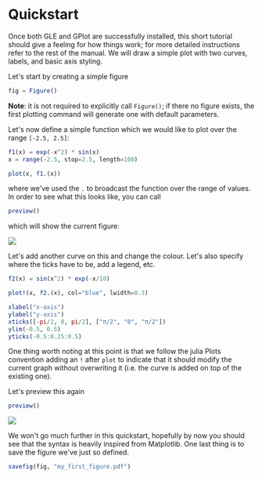 # Quickstart

Once both GLE and GPlot are successfully installed, this short tutorial should give a feeling for how things work; for more detailed instructions refer to the rest of the manual.
We will draw a simple plot with two curves, labels, and basic axis styling.

Let's start by creating a simple figure

```julia
fig = Figure()
```

**Note**: it is not required to explicitly call `Figure()`; if there no figure exists, the first plotting command will generate one with default parameters.

Let's now define a simple function which we would like to plot over the range `[-2.5, 2.5]`:

```julia
f1(x) = exp(-x^2) * sin(x)
x = range(-2.5, stop=2.5, length=100)

plot(x, f1.(x))
```

where we've used the `.` to broadcast the function over the range of values.
In order to see what this looks like, you can call

```julia
preview()
```

which will show the current figure:

![](/assets/quickstart/step1.svg)

Let's add another curve on this and change the colour.
Let's also specify where the ticks have to be, add a legend, etc.

```julia
f2(x) = sin(x^2) * exp(-x/10)

plot!(x, f2.(x), col="blue", lwidth=0.3)

xlabel("x-axis")
ylabel("y-axis")
xticks([-pi/2, 0, pi/2], ["π/2", "0", "π/2"])
ylim(-0.5, 0.5)
yticks(-0.5:0.25:0.5)
```

One thing worth noting at this point is that we follow the julia Plots convention adding an `!` after `plot` to indicate that it should modify the current graph without overwriting it (i.e. the curve is added on top of the existing one).

Let's preview this again

```julia
preview()
```

![](/assets/quickstart/step2.svg)

We won't go much further in this quickstart, hopefully by now you should see that the syntax is heavily inspired from Matplotlib.
One last thing is to save the figure we've just so defined.

```julia
savefig(fig, "my_first_figure.pdf")
```
